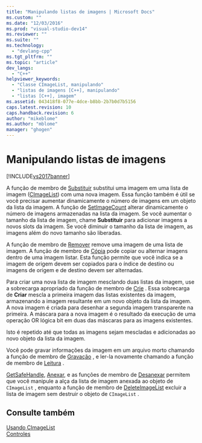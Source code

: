 ```yaml
---
title: "Manipulando listas de imagens | Microsoft Docs"
ms.custom: ""
ms.date: "12/03/2016"
ms.prod: "visual-studio-dev14"
ms.reviewer: ""
ms.suite: ""
ms.technology: 
  - "devlang-cpp"
ms.tgt_pltfrm: ""
ms.topic: "article"
dev_langs: 
  - "C++"
helpviewer_keywords: 
  - "Classe CImageList, manipulando"
  - "listas de imagens [C++], manipulando"
  - "listas [C++], imagem"
ms.assetid: 043418f8-077e-4dce-b8bb-2b7b0d7b5156
caps.latest.revision: 10
caps.handback.revision: 6
author: "mikeblome"
ms.author: "mblome"
manager: "ghogen"
---
```

# Manipulando listas de imagens
[!INCLUDE[vs2017banner](../assembler/inline/includes/vs2017banner.md)]

A função de membro de [Substituir](../Topic/CImageList::Replace.md) substitui uma imagem em uma lista de imagem \([CImageList](../Topic/CImageList%20Class.md)\) com uma nova imagem.  Essa função também é útil se você precisar aumentar dinamicamente o número de imagens em um objeto da lista da imagem.  A função de [SetImageCount](../Topic/CImageList::SetImageCount.md) alterar dinamicamente o número de imagens armazenadas na lista da imagem.  Se você aumentar o tamanho da lista de imagem, chame **Substituir** para adicionar imagens a novos slots da imagem.  Se você diminuir o tamanho da lista de imagem, as imagens além do novo tamanho são liberadas.  
  
 A função de membro de [Remover](../Topic/CImageList::Remove.md) remove uma imagem de uma lista de imagem.  A função de membro de [Cópia](../Topic/CImageList::Copy.md) pode copiar ou alternar imagens dentro de uma imagem listar.  Esta função permite que você indica se a imagem de origem devem ser copiados para o índice de destino ou imagens de origem e de destino devem ser alternadas.  
  
 Para criar uma nova lista de imagem mesclando duas listas da imagem, use a sobrecarga apropriado da função de membro de [Crie](../Topic/CImageList::Create.md) .  Essa sobrecarga de **Criar** mescla a primeira imagem das listas existentes da imagem, armazenando a imagem resultante em um novo objeto da lista da imagem.  A nova imagem é criada para desenhar a segunda imagem transparente na primeira.  A máscara para a nova imagem é o resultado da execução de uma operação OR lógica bit em duas das máscaras para as imagens existentes.  
  
 Isto é repetido até que todas as imagens sejam mescladas e adicionadas ao novo objeto da lista da imagem.  
  
 Você pode gravar informações da imagem em um arquivo morto chamando a função de membro de [Gravação](../Topic/CImageList::Write.md) , e ler\-la novamente chamando a função de membro de [Leitura](../Topic/CImageList::Read.md) .  
  
 [GetSafeHandle](../Topic/CImageList::GetSafeHandle.md), [Anexar](../Topic/CImageList::Attach.md), e as funções de membro de [Desanexar](../Topic/CImageList::Detach.md) permitem que você manipule a alça da lista de imagem anexada ao objeto de `CImageList` , enquanto a função de membro de [DeleteImageList](../Topic/CImageList::DeleteImageList.md) excluir a lista de imagem sem destruir o objeto de `CImageList` .  
  
## Consulte também  
 [Usando CImageList](../mfc/using-cimagelist.md)   
 [Controles](../mfc/controls-mfc.md)